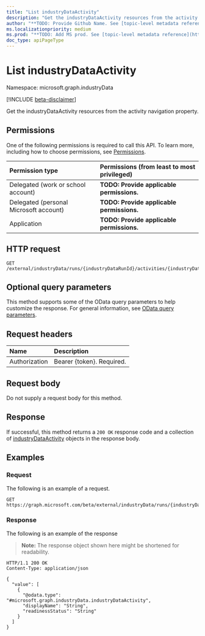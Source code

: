 ```yaml
---
title: "List industryDataActivity"
description: "Get the industryDataActivity resources from the activity navigation property."
author: "**TODO: Provide Github Name. See [topic-level metadata reference](https://aka.ms/msgo?pagePath=API/Document/Guidelines/Metadata)**"
ms.localizationpriority: medium
ms.prod: "**TODO: Add MS prod. See [topic-level metadata reference](https://aka.ms/msgo?pagePath=API/Document/Guidelines/Metadata)**"
doc_type: apiPageType
---
```


# List industryDataActivity
Namespace: microsoft.graph.industryData

[!INCLUDE [beta-disclaimer](../../includes/beta-disclaimer.md)]

Get the industryDataActivity resources from the activity navigation property.

## Permissions
One of the following permissions is required to call this API. To learn more, including how to choose permissions, see [Permissions](/graph/permissions-reference).

|Permission type|Permissions (from least to most privileged)|
|:---|:---|
|Delegated (work or school account)|**TODO: Provide applicable permissions.**|
|Delegated (personal Microsoft account)|**TODO: Provide applicable permissions.**|
|Application|**TODO: Provide applicable permissions.**|

## HTTP request

<!-- {
  "blockType": "ignored"
}
-->
``` http
GET /external/industryData/runs/{industryDataRunId}/activities/{industryDataRunActivityId}/activity
```

## Optional query parameters
This method supports some of the OData query parameters to help customize the response. For general information, see [OData query parameters](/graph/query-parameters).

## Request headers
|Name|Description|
|:---|:---|
|Authorization|Bearer {token}. Required.|

## Request body
Do not supply a request body for this method.

## Response

If successful, this method returns a `200 OK` response code and a collection of [industryDataActivity](../resources/industrydataactivity.md) objects in the response body.

## Examples

### Request
The following is an example of a request.
<!-- {
  "blockType": "request",
  "name": "list_industrydataactivity"
}
-->
``` http
GET https://graph.microsoft.com/beta/external/industryData/runs/{industryDataRunId}/activities/{industryDataRunActivityId}/activity
```


### Response
The following is an example of the response
>**Note:** The response object shown here might be shortened for readability.
<!-- {
  "blockType": "response",
  "truncated": true,
  "@odata.type": "Collection(microsoft.graph.industryData.industryDataActivity)"
}
-->
``` http
HTTP/1.1 200 OK
Content-Type: application/json

{
  "value": [
    {
      "@odata.type": "#microsoft.graph.industryData.industryDataActivity",
      "displayName": "String",
      "readinessStatus": "String"
    }
  ]
}
```

